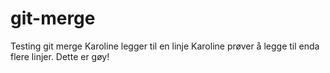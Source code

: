 # git-merge
Testing git merge
Karoline legger til en linje
Karoline prøver å legge til enda flere linjer. 
Dette er gøy! 

